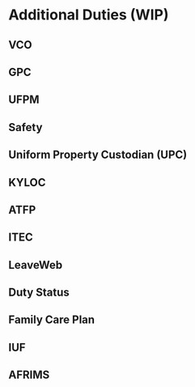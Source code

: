 # Additional Duties (WIP)

## VCO

## GPC

## UFPM

## Safety

## Uniform Property Custodian (UPC)

## KYLOC

## ATFP

## ITEC

## LeaveWeb

## Duty Status

## Family Care Plan

## IUF

## AFRIMS
